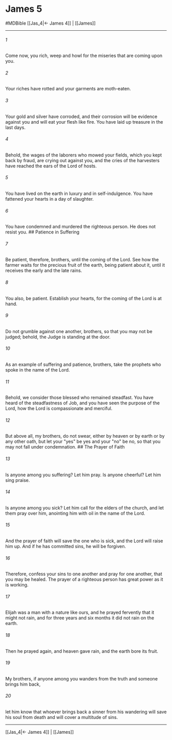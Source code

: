 # James 5
#MDBible
[[Jas_4|← James 4]] | [[James]]

***

###### 1 

Come now, you rich, weep and howl for the miseries that are coming upon you. 

###### 2 

Your riches have rotted and your garments are moth-eaten. 

###### 3 

Your gold and silver have corroded, and their corrosion will be evidence against you and will eat your flesh like fire. You have laid up treasure in the last days. 

###### 4 

Behold, the wages of the laborers who mowed your fields, which you kept back by fraud, are crying out against you, and the cries of the harvesters have reached the ears of the Lord of hosts. 

###### 5 

You have lived on the earth in luxury and in self-indulgence. You have fattened your hearts in a day of slaughter. 

###### 6 

You have condemned and murdered the righteous person. He does not resist you. ## Patience in Suffering 

###### 7 

Be patient, therefore, brothers, until the coming of the Lord. See how the farmer waits for the precious fruit of the earth, being patient about it, until it receives the early and the late rains. 

###### 8 

You also, be patient. Establish your hearts, for the coming of the Lord is at hand. 

###### 9 

Do not grumble against one another, brothers, so that you may not be judged; behold, the Judge is standing at the door. 

###### 10 

As an example of suffering and patience, brothers, take the prophets who spoke in the name of the Lord. 

###### 11 

Behold, we consider those blessed who remained steadfast. You have heard of the steadfastness of Job, and you have seen the purpose of the Lord, how the Lord is compassionate and merciful. 

###### 12 

But above all, my brothers, do not swear, either by heaven or by earth or by any other oath, but let your "yes" be yes and your "no" be no, so that you may not fall under condemnation. ## The Prayer of Faith 

###### 13 

Is anyone among you suffering? Let him pray. Is anyone cheerful? Let him sing praise. 

###### 14 

Is anyone among you sick? Let him call for the elders of the church, and let them pray over him, anointing him with oil in the name of the Lord. 

###### 15 

And the prayer of faith will save the one who is sick, and the Lord will raise him up. And if he has committed sins, he will be forgiven. 

###### 16 

Therefore, confess your sins to one another and pray for one another, that you may be healed. The prayer of a righteous person has great power as it is working. 

###### 17 

Elijah was a man with a nature like ours, and he prayed fervently that it might not rain, and for three years and six months it did not rain on the earth. 

###### 18 

Then he prayed again, and heaven gave rain, and the earth bore its fruit. 

###### 19 

My brothers, if anyone among you wanders from the truth and someone brings him back, 

###### 20 

let him know that whoever brings back a sinner from his wandering will save his soul from death and will cover a multitude of sins. 

***

[[Jas_4|← James 4]] | [[James]]
